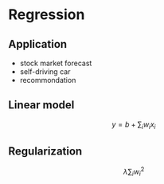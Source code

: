 <a><script src="https://slippersss.github.io/tex-svg-full.js"></script></a>

# Regression

## Application

* stock market forecast  
* self-driving car  
* recommondation

## Linear model

$$
y=b+\sum_iw_ix_i
$$

## Regularization

$$
\lambda\sum_iw_i^2
$$
